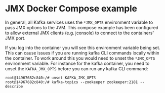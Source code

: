 # JMX Docker Compose example

In general, all Kafka services uses the `*JMX_OPTS` environment variable to pass JMX options to the JVM. This compose example has been configured to allow external JMX clients (e.g. jconsole) to connect to the containers' JMX port. 

If you log into the container you will see this environment variable being set. This can cause issues if you are running kafka CLI commands locally within the container. To work around this you would need to unset the `*JMX_OPTS` environment variable. For instance for the kafka container, you need to unset the `KAFKA_JMX_OPTS` before you can run any kafka CLI command:

```
root@14967682c840:/# unset KAFKA_JMX_OPTS
root@14967682c840:/# kafka-topics --zookeeper zookeeper:2181 --describe
```
